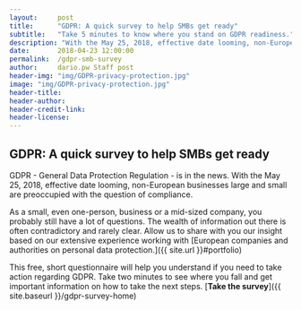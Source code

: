 ```yaml
---
layout:     post
title:      "GDPR: A quick survey to help SMBs get ready"
subtitle:   "Take 5 minutes to know where you stand on GDPR readiness."
description: "With the May 25, 2018, effective date looming, non-European businesses large and small are preoccupied with the question of compliance. Find out if GDPR affects your organization"
date:       2018-04-23 12:00:00
permalink:  /gdpr-smb-survey
author:     dario.pw Staff post
header-img: "img/GDPR-privacy-protection.jpg"
image: "img/GDPR-privacy-protection.jpg"
header-title:
header-author:
header-credit-link:
header-license:
---
```


## GDPR: A quick survey to help SMBs get ready

GDPR - General Data Protection Regulation - is in the news. With the May 25, 2018, effective date looming, non-European businesses large and small are preoccupied with the question of compliance.

As a small, even one-person, business or a mid-sized company, you probably still have a lot of questions. The wealth of information out there is often contradictory and rarely clear. Allow us to share with you our insight based on our extensive experience working with [European companies and authorities on personal data protection.]({{ site.url }}#portfolio)


This free, short questionnaire will help you understand if you need to take action regarding GDPR. Take two minutes to see where you fall and get important information on how to take the next steps. [**Take the survey**]({{ site.baseurl }}/gdpr-survey-home)
